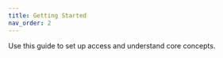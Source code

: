 ```yaml
---
title: Getting Started
nav_order: 2
---
```


Use this guide to set up access and understand core concepts.
